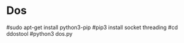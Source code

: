 # Dos
#sudo apt-get install python3-pip
#pip3 install socket threading
#cd ddostool
#python3 dos.py
